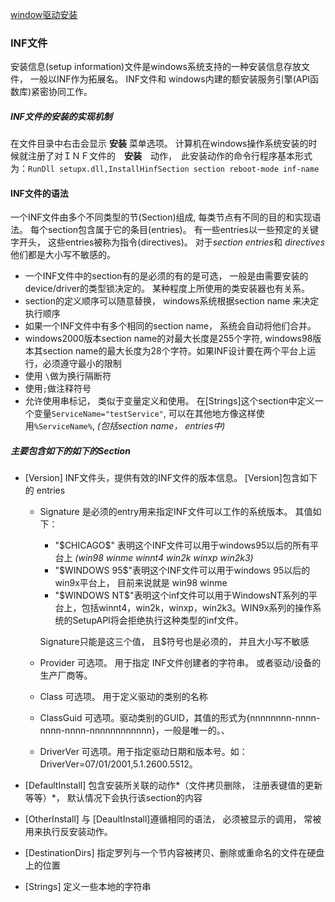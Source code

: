 [window驱动安装](https://learn.microsoft.com/en-us/windows-hardware/drivers/install/)

### INF文件

安装信息(setup information)文件是windows系统支持的一种安装信息存放文件， 一般以INF作为拓展名。 INF文件和 windows内建的额安装服务引擎(API函数库)紧密协同工作。



##### INF文件的安装的实现机制

在文件目录中右击会显示 **安装** 菜单选项。 计算机在windows操作系统安装的时候就注册了对ＩＮＦ文件的　**安装**　动作，　此安装动作的命令行程序基本形式为：`RunDll setupx.dll,InstallHinfSection section reboot-mode inf-name`　 

#### INF文件的语法

一个INF文件由多个不同类型的节(Section)组成, 每类节点有不同的目的和实现语法。 每个section包含属于它的条目(entries)。 有一些entries以一些预定的关键字开头， 这些entries被称为指令(directives)。 对于*section* *entries*和 *directives*他们都是大小写不敏感的。

- 一个INF文件中的section有的是必须的有的是可选， 一般是由需要安装的 device/driver的类型锁决定的。 某种程度上所使用的类安装器也有关系。
- section的定义顺序可以随意替换， windows系统根据section name 来决定执行顺序
- 如果一个INF文件中有多个相同的section name， 系统会自动将他们合并。
- windows2000版本section name的对最大长度是255个字符, windows98版本其section name的最大长度为28个字符。如果INF设计要在两个平台上运行，必须遵守最小的限制
- 使用 `\`做为换行隔断符
- 使用`;`做注释符号
- 允许使用串标记， 类似于变量定义和使用。 在[Strings]这个section中定义一个变量`ServiceName="testService"`, 可以在其他地方像这样使用`%ServiceName%`, *(包括section name， entries中)*

##### 主要包含如下的如下的Section

- [Version]            INF文件头，提供有效的INF文件的版本信息。 [Version]包含如下的 entries

  - Signature 是必须的entry用来指定INF文件可以工作的系统版本。 其值如下：

    - "\$CHICAGO\$" 表明这个INF文件可以用于windows95以后的所有平台上 *(win98 winme winnt4 win2k winxp win2k3)*
    - "\$WINDOWS 95\$"表明这个INF文件可以用于windows 95以后的win9x平台上， 目前来说就是 win98 winme
    - "\$WINDOWS NT\$"表明这个inf文件可以用于WindowsNT系列的平台上，包括winnt4，win2k，winxp，win2k3。WIN9x系列的操作系统的SetupAPI将会拒绝执行这种类型的inf文件。

    Signature只能是这三个值， 且\$符号也是必须的， 并且大小写不敏感

  - Provider 可选项。 用于指定 INF文件创建者的字符串。 或者驱动/设备的生产厂商等。

  - Class 可选项。 用于定义驱动的类别的名称

  - ClassGuid 可选项。驱动类别的GUID，其值的形式为{nnnnnnnn-nnnn-nnnn-nnnn-nnnnnnnnnnnn}，一般是唯一的。、

  - DriverVer 可选项。用于指定驱动日期和版本号。如：DriverVer=07/01/2001,5.1.2600.5512。

- [DefaultInstall] 包含安装所关联的动作*（文件拷贝删除， 注册表键值的更新等等）*， 默认情况下会执行该section的内容

- [OtherInstall]    与 [DeaultInstall]遵循相同的语法， 必须被显示的调用， 常被用来执行反安装动作。

- [DestinationDirs]  指定罗列与一个节内容被拷贝、删除或重命名的文件在硬盘上的位置

- [Strings]   定义一些本地的字符串